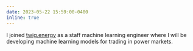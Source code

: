 ```yaml
---
date: 2023-05-22 15:59:00-0400
inline: true
---
```


I joined [twig.energy](https://www.twig.energy/) as a staff machine learning engineer where I will be developing machine learning models for trading in power markets.
